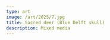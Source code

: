 ```yaml
---
type: art
image: /art/2025/7.jpg
title: Sacred deer (Blue Delft skull)
description: Mixed media
---
```

